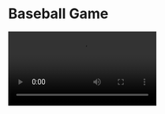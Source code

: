 # Baseball Game

![watch the video](https://github.com/joeseonmi/iOS_4th/blob/master/Projects/04_baseball/baseballGame.mov)


